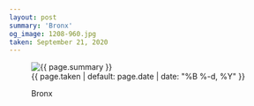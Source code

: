 ```yaml
---
layout: post
summary: 'Bronx'
og_image: 1208-960.jpg
taken: September 21, 2020
---
```


<figure class="post" data-src="{{ site.assets_url }}/{{ page.og_image }}">
<img alt="{{ page.summary }}" sizes="(min-width: 700px) 50vw, calc(100vw - 2rem)" src="{{ site.assets_url }}/1208-480.jpg" srcset="{{ site.assets_url }}/1208-240.jpg 240w, {{ site.assets_url }}/1208-480.jpg 480w, {{ site.assets_url }}/1208-720.jpg 720w, {{ site.assets_url }}/1208-960.jpg 960w"/>
<figcaption>
<time>{{ page.taken | default: page.date | date: "%B %-d, %Y" }}</time>
<p>Bronx</p>
</figcaption>
</figure>
